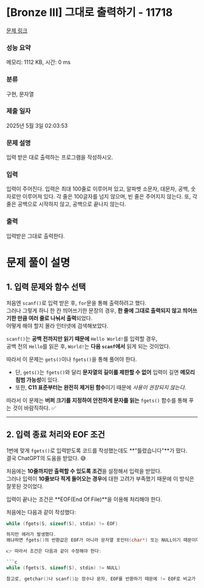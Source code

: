 # [Bronze III] 그대로 출력하기 - 11718 

[문제 링크](https://www.acmicpc.net/problem/11718) 

### 성능 요약

메모리: 1112 KB, 시간: 0 ms

### 분류

구현, 문자열

### 제출 일자

2025년 5월 3일 02:03:53

### 문제 설명

<p>입력 받은 대로 출력하는 프로그램을 작성하시오.</p>

### 입력 

 <p>입력이 주어진다. 입력은 최대 100줄로 이루어져 있고, 알파벳 소문자, 대문자, 공백, 숫자로만 이루어져 있다. 각 줄은 100글자를 넘지 않으며, 빈 줄은 주어지지 않는다. 또, 각 줄은 공백으로 시작하지 않고, 공백으로 끝나지 않는다.</p>

### 출력 

 <p>입력받은 그대로 출력한다.</p>


# 문제 풀이 설명

## 1. 입력 문제와 함수 선택

처음엔 `scanf()`로 입력 받은 후, `for`문을 통해 출력하려고 했다.  
그러나 그렇게 하니 한 칸 띄어쓰기한 문장의 경우, **한 줄에 그대로 출력되지 않고 띄어쓰기한 만큼 여러 줄로 나눠서 출력**되었다.  
어떻게 해야 할지 몰라 인터넷에 검색해보았다.

`scanf()`는 **공백 전까지만 읽기 때문에** `Hello World!`를 입력할 경우,  
공백 전의 `Hello`를 읽은 후, `World!`는 **다음 `scanf`에서** 읽게 되는 것이었다.  

따라서 이 문제는 `gets()`이나 `fgets()`을 통해 풀어야 한다.

- 단, `gets()`는 `fgets()`와 달리 **문자열의 길이를 제한할 수 없어** 입력이 길면 **메모리 침범 가능성**이 있다.
- 또한, **C11 표준부터는 완전히 제거된 함수**이기 때문에 *사용이 권장되지 않는다.*

따라서 이 문제는 **버퍼 크기를 지정하여 안전하게 문자를 읽는** `fgets()` 함수를 통해 푸는 것이 바람직하다. ✅

---

## 2. 입력 종료 처리와 EOF 조건

1번에 맞게 `fgets()`로 입력받도록 코드를 작성했는데도 **"틀렸습니다"**가 떴다.  
결국 ChatGPT의 도움을 받았다. 😅

처음에는 **10줄까지만 출력할 수 있도록 조건**을 설정해서 입력을 받았다.  
그러나 입력이 **10줄보다 적게 들어오는 경우**에 대한 고려가 부족했기 때문에 이 방식은 잘못된 것이었다.

입력이 끝나는 조건은 **EOF(End Of File)**을 이용해 처리해야 한다.

처음에는 다음과 같이 작성했다:

```c
while (fgets(S, sizeof(S), stdin) != EOF)

하지만 에러가 발생했다.
왜냐하면 fgets()의 반환값은 EOF가 아니라 문자열 포인터(char*) 또는 NULL이기 때문이다.

👉 따라서 조건은 다음과 같이 수정해야 한다:

```c
while (fgets(S, sizeof(S), stdin) != NULL)

참고로, getchar()나 scanf()는 정수나 문자, EOF를 반환하기 때문에 != EOF로 비교가 가능하다.


